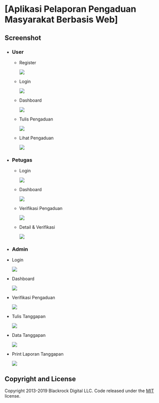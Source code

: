 # [Aplikasi Pelaporan Pengaduan Masyarakat Berbasis Web]


## Screenshot

- ### User

  - Register

    ![](./ss/user/register.png)

  - Login
  
    ![](./ss/user/user-login.png)
    
  - Dashboard
  
    ![](./ss/user/user-dashboard.png)

  - Tulis Pengaduan
  
    ![](./ss/user/Tulis-pengaduan.png)
    
  - Lihat Pengaduan
  
    ![](./ss/user/lihat-pengaduan.png)
    
- ### Petugas

  - Login
  
    ![](./ss/petugas/login.png)
    
  - Dashboard
  
    ![](./ss/petugas/petugas-dashboard.png)
    
  - Verifikasi Pengaduan
  
    ![](./ss/petugas/verifikasi-pengaduan.png)
    
  - Detail & Verifikasi
  
    ![](./ss/petugas/detail&verifikasi.png)
    
-  ### Admin

  - Login
  
    ![](./ss/admin/login.png)
    
  - Dashboard
  
    ![](./ss/admin/admin-dashboard.png)
    
  - Verifikasi Pengaduan
  
    ![](./ss/admin/verifikasi-pengaduan.png)
    
  - Tulis Tanggapan
  
    ![](./ss/admin/tanggapan.png)
    
  - Data Tanggapan
  
    ![](./ss/admin/data-tanggapan.png)
    
  - Print Laporan Tanggapan
  
    ![](./ss/admin/laporan-tanggapan.png)
    
## Copyright and License

Copyright 2013-2019 Blackrock Digital LLC. Code released under the [MIT](https://github.com/BlackrockDigital/startbootstrap-resume/blob/gh-pages/LICENSE) license.

